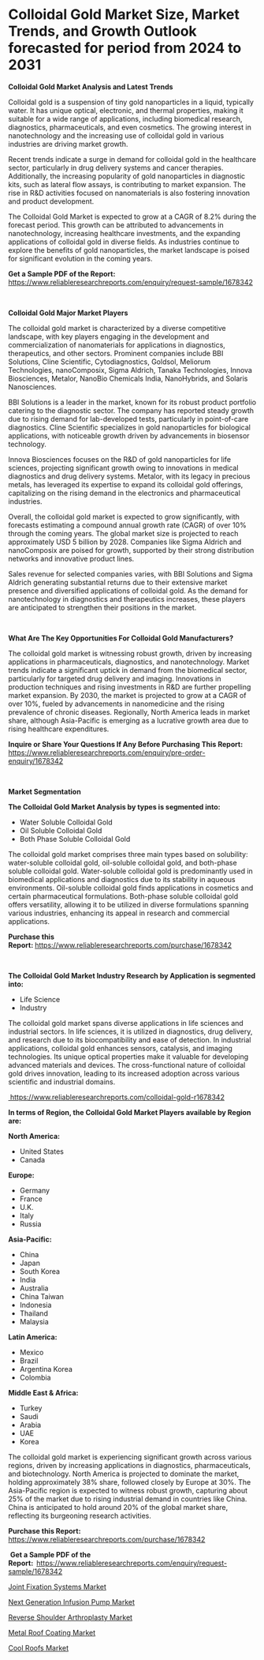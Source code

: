 <p><h1>Colloidal Gold Market Size, Market Trends, and Growth Outlook forecasted for period from 2024 to 2031</h1></p><p><strong>Colloidal Gold Market Analysis and Latest Trends</strong></p>
<p><p>Colloidal gold is a suspension of tiny gold nanoparticles in a liquid, typically water. It has unique optical, electronic, and thermal properties, making it suitable for a wide range of applications, including biomedical research, diagnostics, pharmaceuticals, and even cosmetics. The growing interest in nanotechnology and the increasing use of colloidal gold in various industries are driving market growth.</p><p>Recent trends indicate a surge in demand for colloidal gold in the healthcare sector, particularly in drug delivery systems and cancer therapies. Additionally, the increasing popularity of gold nanoparticles in diagnostic kits, such as lateral flow assays, is contributing to market expansion. The rise in R&D activities focused on nanomaterials is also fostering innovation and product development.</p><p>The Colloidal Gold Market is expected to grow at a CAGR of 8.2% during the forecast period. This growth can be attributed to advancements in nanotechnology, increasing healthcare investments, and the expanding applications of colloidal gold in diverse fields. As industries continue to explore the benefits of gold nanoparticles, the market landscape is poised for significant evolution in the coming years.</p></p>
<p><strong>Get a Sample PDF of the Report:&nbsp;</strong> <a href="https://www.reliableresearchreports.com/enquiry/request-sample/1678342?utm_campaign=9&utm_medium=2&utm_source=Github&utm_content=ia&utm_term=11112024&utm_id=colloidal-gold">https://www.reliableresearchreports.com/enquiry/request-sample/1678342</a></p>
<p>&nbsp;</p>
<p><strong>Colloidal Gold Major Market Players</strong></p>
<p><p>The colloidal gold market is characterized by a diverse competitive landscape, with key players engaging in the development and commercialization of nanomaterials for applications in diagnostics, therapeutics, and other sectors. Prominent companies include BBI Solutions, Cline Scientific, Cytodiagnostics, Goldsol, Meliorum Technologies, nanoComposix, Sigma Aldrich, Tanaka Technologies, Innova Biosciences, Metalor, NanoBio Chemicals India, NanoHybrids, and Solaris Nanosciences.</p><p>BBI Solutions is a leader in the market, known for its robust product portfolio catering to the diagnostic sector. The company has reported steady growth due to rising demand for lab-developed tests, particularly in point-of-care diagnostics. Cline Scientific specializes in gold nanoparticles for biological applications, with noticeable growth driven by advancements in biosensor technology.</p><p>Innova Biosciences focuses on the R&D of gold nanoparticles for life sciences, projecting significant growth owing to innovations in medical diagnostics and drug delivery systems. Metalor, with its legacy in precious metals, has leveraged its expertise to expand its colloidal gold offerings, capitalizing on the rising demand in the electronics and pharmaceutical industries.</p><p>Overall, the colloidal gold market is expected to grow significantly, with forecasts estimating a compound annual growth rate (CAGR) of over 10% through the coming years. The global market size is projected to reach approximately USD 5 billion by 2028. Companies like Sigma Aldrich and nanoComposix are poised for growth, supported by their strong distribution networks and innovative product lines.</p><p>Sales revenue for selected companies varies, with BBI Solutions and Sigma Aldrich generating substantial returns due to their extensive market presence and diversified applications of colloidal gold. As the demand for nanotechnology in diagnostics and therapeutics increases, these players are anticipated to strengthen their positions in the market.</p></p>
<p>&nbsp;</p>
<p><strong>What Are The Key Opportunities For Colloidal Gold Manufacturers?</strong></p>
<p><p>The colloidal gold market is witnessing robust growth, driven by increasing applications in pharmaceuticals, diagnostics, and nanotechnology. Market trends indicate a significant uptick in demand from the biomedical sector, particularly for targeted drug delivery and imaging. Innovations in production techniques and rising investments in R&D are further propelling market expansion. By 2030, the market is projected to grow at a CAGR of over 10%, fueled by advancements in nanomedicine and the rising prevalence of chronic diseases. Regionally, North America leads in market share, although Asia-Pacific is emerging as a lucrative growth area due to rising healthcare expenditures.</p></p>
<p><strong>Inquire or Share Your Questions If Any Before Purchasing This Report:</strong> <a href="https://www.reliableresearchreports.com/enquiry/pre-order-enquiry/1678342?utm_campaign=9&utm_medium=2&utm_source=Github&utm_content=ia&utm_term=11112024&utm_id=colloidal-gold">https://www.reliableresearchreports.com/enquiry/pre-order-enquiry/1678342</a></p>
<p>&nbsp;</p>
<p><strong>Market Segmentation</strong></p>
<p><strong>The Colloidal Gold Market Analysis by types is segmented into:</strong></p>
<p><ul><li>Water Soluble Colloidal Gold</li><li>Oil Soluble Colloidal Gold</li><li>Both Phase Soluble Colloidal Gold</li></ul></p>
<p><p>The colloidal gold market comprises three main types based on solubility: water-soluble colloidal gold, oil-soluble colloidal gold, and both-phase soluble colloidal gold. Water-soluble colloidal gold is predominantly used in biomedical applications and diagnostics due to its stability in aqueous environments. Oil-soluble colloidal gold finds applications in cosmetics and certain pharmaceutical formulations. Both-phase soluble colloidal gold offers versatility, allowing it to be utilized in diverse formulations spanning various industries, enhancing its appeal in research and commercial applications.</p></p>
<p><strong>Purchase this Report:&nbsp;</strong><a href="https://www.reliableresearchreports.com/purchase/1678342?utm_campaign=9&utm_medium=2&utm_source=Github&utm_content=ia&utm_term=11112024&utm_id=colloidal-gold">https://www.reliableresearchreports.com/purchase/1678342</a></p>
<p>&nbsp;</p>
<p><strong>The Colloidal Gold Market Industry Research by Application is segmented into:</strong></p>
<p><ul><li>Life Science</li><li>Industry</li></ul></p>
<p><p>The colloidal gold market spans diverse applications in life sciences and industrial sectors. In life sciences, it is utilized in diagnostics, drug delivery, and research due to its biocompatibility and ease of detection. In industrial applications, colloidal gold enhances sensors, catalysis, and imaging technologies. Its unique optical properties make it valuable for developing advanced materials and devices. The cross-functional nature of colloidal gold drives innovation, leading to its increased adoption across various scientific and industrial domains.</p></p>
<p><a href="https://www.reliableresearchreports.com/colloidal-gold-r1678342?utm_campaign=9&utm_medium=2&utm_source=Github&utm_content=ia&utm_term=11112024&utm_id=colloidal-gold">&nbsp;https://www.reliableresearchreports.com/colloidal-gold-r1678342</a></p>
<p><strong>In terms of Region, the Colloidal Gold Market Players available by Region are:</strong></p>
<p>
    <p> <strong> North America: </strong>
        <ul>
            <li>United States</li>
            <li>Canada</li>
        </ul>
        </p> 
    <p> <strong> Europe: </strong>
        <ul>
            <li>Germany</li>
            <li>France</li>
            <li>U.K.</li>
            <li>Italy</li>
            <li>Russia</li>
        </ul>
        </p> 
    <p> <strong> Asia-Pacific: </strong>
        <ul>
            <li>China</li>
            <li>Japan</li>
            <li>South Korea</li>
            <li>India</li>
            <li>Australia</li>
            <li>China Taiwan</li>
            <li>Indonesia</li>
            <li>Thailand</li>
            <li>Malaysia</li>
        </ul>
        </p> 
    <p> <strong> Latin America: </strong>
        <ul>
            <li>Mexico</li>
            <li>Brazil</li>
            <li>Argentina Korea</li>
            <li>Colombia</li>
        </ul>
        </p> 
    <p> <strong> Middle East & Africa: </strong>
        <ul>
            <li>Turkey</li>
            <li>Saudi</li>
            <li>Arabia</li>
            <li>UAE</li>
            <li>Korea</li>
        </ul>
    </p>
    </p>
<p><p>The colloidal gold market is experiencing significant growth across various regions, driven by increasing applications in diagnostics, pharmaceuticals, and biotechnology. North America is projected to dominate the market, holding approximately 38% share, followed closely by Europe at 30%. The Asia-Pacific region is expected to witness robust growth, capturing about 25% of the market due to rising industrial demand in countries like China. China is anticipated to hold around 20% of the global market share, reflecting its burgeoning research activities.</p></p>
<p><strong>Purchase this Report: </strong><a href="https://www.reliableresearchreports.com/purchase/1678342?utm_campaign=9&utm_medium=2&utm_source=Github&utm_content=ia&utm_term=11112024&utm_id=colloidal-gold">https://www.reliableresearchreports.com/purchase/1678342</a></p>
<p>&nbsp;<strong>Get a Sample PDF of the Report:&nbsp;&nbsp;</strong><a href="https://www.reliableresearchreports.com/enquiry/request-sample/1678342?utm_campaign=9&utm_medium=2&utm_source=Github&utm_content=ia&utm_term=11112024&utm_id=colloidal-gold">https://www.reliableresearchreports.com/enquiry/request-sample/1678342</a></p>
<p><strong></strong></p>
<p><p><a href="https://www.linkedin.com/pulse/joint-fixation-systems-market2024-2031-industry-insights-investment-4r4hf?utm_campaign=9&utm_medium=2&utm_source=Github&utm_content=ia&utm_term=11112024&utm_id=colloidal-gold">Joint Fixation Systems Market</a></p><p><a href="https://issuu.com/reportprime-2/docs/next-generation-infusion-pump-marke_a5de7fafb1ad79?utm_campaign=9&utm_medium=2&utm_source=Github&utm_content=ia&utm_term=11112024&utm_id=colloidal-gold">Next Generation Infusion Pump Market</a></p><p><a href="https://www.linkedin.com/pulse/reverse-shoulder-arthroplasty-market-dynamics-application-types-5g4of?utm_campaign=9&utm_medium=2&utm_source=Github&utm_content=ia&utm_term=11112024&utm_id=colloidal-gold">Reverse Shoulder Arthroplasty Market</a></p><p><a href="https://github.com/Annahawkins697/Market-Research-Report-List-1/blob/main/metal-roof-coating-market.md?utm_campaign=9&utm_medium=2&utm_source=Github&utm_content=ia&utm_term=11112024&utm_id=colloidal-gold">Metal Roof Coating Market</a></p><p><a href="https://github.com/WashimHussain441/Market-Research-Report-List-1/blob/main/cool-roofs-market.md?utm_campaign=9&utm_medium=2&utm_source=Github&utm_content=ia&utm_term=11112024&utm_id=colloidal-gold">Cool Roofs Market</a></p></p>